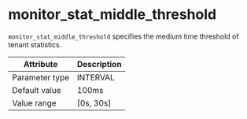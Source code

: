 # monitor_stat_middle_threshold

`monitor_stat_middle_threshold` specifies the medium time threshold of tenant statistics.

| Attribute | Description |
|----------|---------|
| Parameter type | INTERVAL |
| Default value | 100ms |
| Value range | [0s, 30s] |
